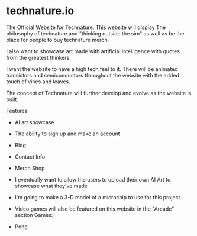 # technature.io
The Official Website for Technature. 
This website will display The philosophy of technature and "thinking outside the sim"
as well as be the place for people to buy technature merch. 

I also want to showcase art made with artificial intelligence with quotes from the greatest thinkers. 

I want the website to have a high tech feel to it. There will be animated transistors and semiconductors throughout the website with the added touch of vines and leaves. 

The concept of Technature will further develop and evolve as the website is built. 

Features: 

- AI art showcase 
- The ability to sign up and make an account 
- Blog 
- Contact Info
- Merch Shop

- I eventually want to allow the users to upload their own AI Art to showcase what they've made
- I'm going to make a 3-D model of a microchip to use for this project. 
- Video games will also be featured on this website in the "Arcade" section 
Games: 
- Pong 